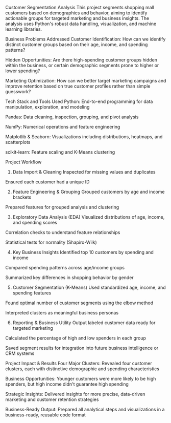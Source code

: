 Customer Segmentation Analysis
This project segments shopping mall customers based on demographics and behavior, aiming to identify actionable groups for targeted marketing and business insights. The analysis uses Python's robust data handling, visualization, and machine learning libraries.

Business Problems Addressed
Customer Identification: How can we identify distinct customer groups based on their age, income, and spending patterns?

Hidden Opportunities: Are there high-spending customer groups hidden within the business, or certain demographic segments prone to higher or lower spending?

Marketing Optimization: How can we better target marketing campaigns and improve retention based on true customer profiles rather than simple guesswork?

Tech Stack and Tools Used
Python: End-to-end programming for data manipulation, exploration, and modeling

Pandas: Data cleaning, inspection, grouping, and pivot analysis

NumPy: Numerical operations and feature engineering

Matplotlib & Seaborn: Visualizations including distributions, heatmaps, and scatterplots

scikit-learn: Feature scaling and K-Means clustering

Project Workflow
1. Data Import & Cleaning
Inspected for missing values and duplicates

Ensured each customer had a unique ID

2. Feature Engineering & Grouping
Grouped customers by age and income brackets

Prepared features for grouped analysis and clustering

3. Exploratory Data Analysis (EDA)
Visualized distributions of age, income, and spending scores

Correlation checks to understand feature relationships

Statistical tests for normality (Shapiro-Wilk)

4. Key Business Insights
Identified top 10 customers by spending and income

Compared spending patterns across age/income groups

Summarized key differences in shopping behavior by gender

5. Customer Segmentation (K-Means)
Used standardized age, income, and spending features

Found optimal number of customer segments using the elbow method

Interpreted clusters as meaningful business personas

6. Reporting & Business Utility
Output labeled customer data ready for targeted marketing

Calculated the percentage of high and low spenders in each group

Saved segment results for integration into future business intelligence or CRM systems

Project Impact & Results
Four Major Clusters: Revealed four customer clusters, each with distinctive demographic and spending characteristics

Business Opportunities: Younger customers were more likely to be high spenders, but high income didn't guarantee high spending

Strategic Insights: Delivered insights for more precise, data-driven marketing and customer retention strategies

Business-Ready Output: Prepared all analytical steps and visualizations in a business-ready, reusable code format

